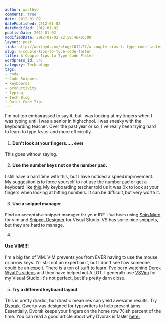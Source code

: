 ```yaml
---
author: worthyd
comments: true
date: 2012-01-02 
datePublished: 2012-01-02  
dateModified: 2012-01-02 
publishDate: 2012-01-02  
modifiedDate: 2012-01-02 22:58:46+00:00
layout: post
link: http://worthyd.com/blog/2012/01/a-couple-tips-to-type-code-faster/
slug: a-couple-tips-to-type-code-faster
title: A Couple Tips to Type Code Faster
wordpress_id: 543
category: Technology
tags:
- code
- Code Snippets
- keyboards
- productivity
- typing
- Tech Blog
- Quick Code Tips
---
```


I'm not too embarrassed to say it, but I was looking at my fingers when I was typing until I was a senior in highschool.   I was sneaky with the keyboarding teacher.  Over the past year or so, I've really been trying hard to learn to type faster and more efficiently.
<!-- more -->




  1. #### Don't look at your fingers..... ever

This goes without saying.



  2. #### Use the number keys not on the number pad.

I still have a hard time with this, but I have noticed a speed improvement.  My suggestion is to force yourself to not use the number pad or get a keyboard like [this](http://store.apple.com/us/product/MC184LL/B?fnode=MTY1NDA1Mg).  My keyboarding teacher told us it was Ok to look at your fingers when looking at hitting numbers.  It can be difficult, but very worth it.





  3. #### Use a snippet manager




Find an acceptable snippet manager for your IDE.  I've been using [Snip Mate](http://www.vim.org/scripts/script.php?script_id=2540) for vim and [Snippet Designer](http://snippetdesigner.codeplex.com/) for Visual Studio.  VS has some nice snippets, but they are hard to manage.






  4. 


#### Use VIM!!!!




I'm a big fan of VIM.  VIM prevents you from EVER having to use the mouse or arrow keys.  I'm still not an expert on it, but I don't see how someone could be an expert. There is a ton of stuff to learn.  I've been watching [Derek Wyatt's videos](http://derekwyatt.org/vim/tutorials/index.html) and they have helped out A LOT.  I generally use [VSVim](http://visualstudiogallery.msdn.microsoft.com/59ca71b3-a4a3-46ca-8fe1-0e90e3f79329) for my Visual Studio.  It's not perfect, but it's pretty darn close.    





  5. #### Try a different keyboard layout




This is pretty drastic, but drastic measures can yield awesome results.  Try [Dvorak](http://en.wikipedia.org/wiki/Dvorak_Simplified_Keyboard). Qwerty was designed for typewriters to help prevent jams. Essentially, Dvorak keeps your fingers on the home row 70ish percent of the time. You can read a good article about why Dvorak is faster [here.](http://www.howtogeek.com/trivia/which-keyboard-layout-is-faster-than-the-standard-qwerty-configuration/)






